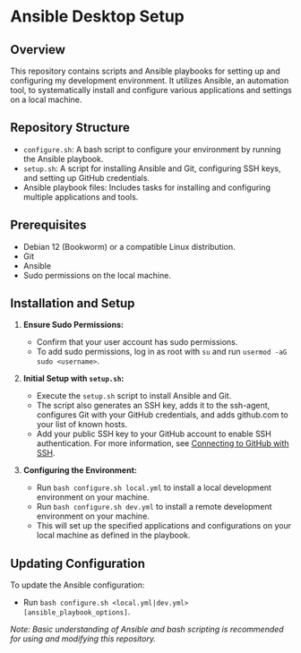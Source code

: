 # Ansible Desktop Setup 

## Overview

This repository contains scripts and Ansible playbooks for setting up and configuring my development environment. It utilizes Ansible, an automation tool, to systematically install and configure various applications and settings on a local machine. 

## Repository Structure

- `configure.sh`: A bash script to configure your environment by running the Ansible playbook.
- `setup.sh`: A script for installing Ansible and Git, configuring SSH keys, and setting up GitHub credentials.
- Ansible playbook files: Includes tasks for installing and configuring multiple applications and tools.

## Prerequisites

- Debian 12 (Bookworm) or a compatible Linux distribution.
- Git
- Ansible
- Sudo permissions on the local machine.

## Installation and Setup

1. **Ensure Sudo Permissions:**
   - Confirm that your user account has sudo permissions. 
   - To add sudo permissions, log in as root with `su` and run `usermod -aG sudo <username>`.

2. **Initial Setup with `setup.sh`:**
   - Execute the `setup.sh` script to install Ansible and Git.
   - The script also generates an SSH key, adds it to the ssh-agent, configures Git with your GitHub credentials, and adds github.com to your list of known hosts.
   - Add your public SSH key to your GitHub account to enable SSH authentication. For more information, see [Connecting to GitHub with SSH](https://docs.github.com/en/github/authenticating-to-github/connecting-to-github-with-ssh).

3. **Configuring the Environment:**
   - Run `bash configure.sh local.yml` to install a local development environment on your machine.
   - Run `bash configure.sh dev.yml` to install a remote development environment on your machine.
   - This will set up the specified applications and configurations on your local machine as defined in the playbook.

## Updating Configuration

To update the Ansible configuration:

- Run `bash configure.sh <local.yml|dev.yml> [ansible_playbook_options]`.

*Note: Basic understanding of Ansible and bash scripting is recommended for using and modifying this repository.*
